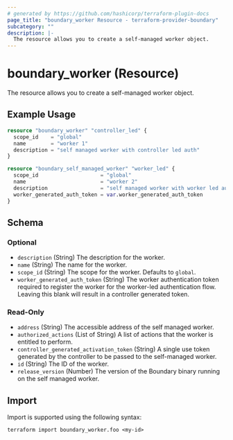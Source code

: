 ```yaml
---
# generated by https://github.com/hashicorp/terraform-plugin-docs
page_title: "boundary_worker Resource - terraform-provider-boundary"
subcategory: ""
description: |-
  The resource allows you to create a self-managed worker object.
---
```


# boundary_worker (Resource)

The resource allows you to create a self-managed worker object.

## Example Usage

```terraform
resource "boundary_worker" "controller_led" {
  scope_id    = "global"
  name        = "worker 1"
  description = "self managed worker with controller led auth"
}

resource "boundary_self_managed_worker" "worker_led" {
  scope_id                    = "global"
  name                        = "worker 2"
  description                 = "self managed worker with worker led auth"
  worker_generated_auth_token = var.worker_generated_auth_token
}
```

<!-- schema generated by tfplugindocs -->
## Schema

### Optional

- `description` (String) The description for the worker.
- `name` (String) The name for the worker.
- `scope_id` (String) The scope for the worker. Defaults to `global`.
- `worker_generated_auth_token` (String) The worker authentication token required to register the worker for the worker-led authentication flow. Leaving this blank will result in a controller generated token.

### Read-Only

- `address` (String) The accessible address of the self managed worker.
- `authorized_actions` (List of String) A list of actions that the worker is entitled to perform.
- `controller_generated_activation_token` (String) A single use token generated by the controller to be passed to the self-managed worker.
- `id` (String) The ID of the worker.
- `release_version` (Number) The version of the Boundary binary running on the self managed worker.

## Import

Import is supported using the following syntax:

```shell
terraform import boundary_worker.foo <my-id>
```
